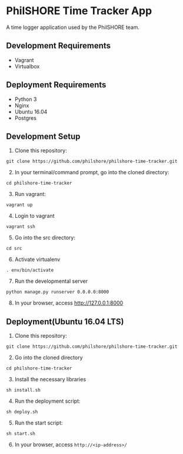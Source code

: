 # PhilSHORE Time Tracker App
A time logger application used by the PhilSHORE team.

## Development Requirements
- Vagrant
- Virtualbox

## Deployment Requirements
- Python 3
- Nginx
- Ubuntu 16.04
- Postgres

## Development Setup
1. Clone this repository:
```
git clone https://github.com/philshore/philshore-time-tracker.git
```
2. In your terminal/command prompt, go into the cloned directory:
```
cd philshore-time-tracker
```
3. Run vagrant:
```
vagrant up
```
4. Login to vagrant
```
vagrant ssh
```
5. Go into the src directory:
```
cd src
```
6. Activate virtualenv
```
. env/bin/activate
```
7. Run the developmental server
```
python manage.py runserver 0.0.0.0:8000
```
8. In your browser, access http://127.0.0.1:8000

## Deployment(Ubuntu 16.04 LTS)
1. Clone this repository:
```
git clone https://github.com/philshore/philshore-time-tracker.git
```
2. Go into the cloned directory
```
cd philshore-time-tracker
```
3. Install the necessary libraries
```
sh install.sh
```
4. Run the deployment script:
```
sh deploy.sh
```
5. Run the start script:
```
sh start.sh
```
6. In your browser, access `http://<ip-address>/`
